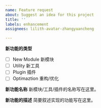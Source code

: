 ```yaml
---
name: Feature request
about: Suggest an idea for this project
title: ''
labels: enhancement
assignees: lilith-avatar-zhangyuancheng

---
```


**新功能的类型**
- [ ] New Module 新模块
- [ ] Utility 新工具
- [ ] Plugin 插件
- [ ] Optimaztion 重构/优化 

**新功能名称**
新模块/工具/插件的名称写在这里。

**新功能的描述**
简要叙述实现的功能写在这里。
